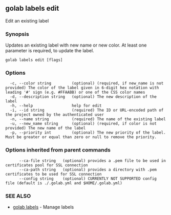 ## golab labels edit

Edit an existing label

### Synopsis


Updates an existing label with new name or new color. At least one parameter is required, to update the label.

```
golab labels edit [flags]
```

### Options

```
  -c, --color string         (optional) (required, if new_name is not provided) The color of the label given in 6-digit hex notation with leading '#' sign (e.g. #FFAABB) or one of the CSS color names
  -d, --description string   (optional) The new description of the label
  -h, --help                 help for edit
  -i, --id string            (required) The ID or URL-encoded path of the project owned by the authenticated user
  -n, --name string          (required) The name of the existing label
  -u, --new_name string      (optional) (required, if color is not provided) The new name of the label
  -p, --priority int         (optional) The new priority of the label. Must be greater or equal than zero or null to remove the priority.
```

### Options inherited from parent commands

```
      --ca-file string   (optional) provides a .pem file to be used in certificates pool for SSL connection
      --ca-path string   (optional) provides a directory with .pem certificates to be used for SSL connection
      --config string    (optional) CURRENTLY NOT SUPPORTED config file (default is ./.golab.yml and $HOME/.golab.yml)
```

### SEE ALSO
* [golab labels](golab_labels.md)	 - Manage labels

